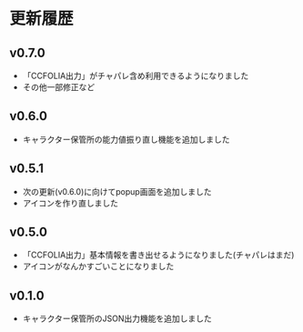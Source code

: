# 更新履歴
## v0.7.0 
- 「CCFOLIA出力」がチャパレ含め利用できるようになりました
- その他一部修正など
## v0.6.0
- キャラクター保管所の能力値振り直し機能を追加しました
## v0.5.1 
- 次の更新(v0.6.0)に向けてpopup画面を追加しました
- アイコンを作り直しました
## v0.5.0 
- 「CCFOLIA出力」基本情報を書き出せるようになりました(チャパレはまだ)
- アイコンがなんかすごいことになりました
## v0.1.0 
- キャラクター保管所のJSON出力機能を追加しました